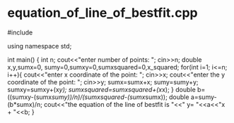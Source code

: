 # equation_of_line_of_bestfit.cpp
#include <iostream>

using namespace std;

int main()
{
    int n;
    cout<<"enter number of points: ";
    cin>>n;
    double x,y,sumx=0, sumy=0,sumxy=0,sumxsquared=0,x_squared;
    for(int i=1; i<=n; i++){
        cout<<"enter x coordinate of the point: ";
        cin>>x;
        cout<<"enter the y coordinate of the point: ";
        cin>>y;
        sumx=sumx+x;
        sumy=sumy+y;
        sumxy=sumxy+(x*y);
        sumxsquared=sumxsquared+(x*x);
    }
    double b=((sumxy-(sumx*sumy))/n)/(sumxsquared-(sumx*sumx));
    double a=sumy-(b*sumx)/n;
    cout<<"the equation of the line of bestfit is "<<" y= "<<a<<"x + "<<b;
}
